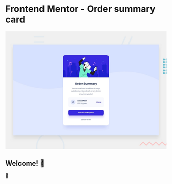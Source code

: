 # Frontend Mentor - Order summary card

![Design preview for the Order summary card coding challenge](./design/desktop-preview.jpg)

## Welcome! 👋

 🚀
